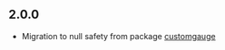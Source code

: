 ## 2.0.0

* Migration to null safety from package [customgauge](https://pub.dev/packages/customgauge) 
